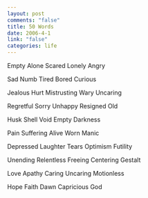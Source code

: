 ```yaml
--- 
layout: post
comments: "false"
title: 50 Words
date: 2006-4-1
link: "false"
categories: life
---
```

Empty
Alone
Scared
Lonely
Angry

Sad
Numb
Tired
Bored
Curious

Jealous
Hurt
Mistrusting
Wary
Uncaring

Regretful
Sorry
Unhappy
Resigned
Old

Husk
Shell
Void
Empty
Darkness

Pain
Suffering
Alive
Worn
Manic

Depressed
Laughter
Tears
Optimism
Futility

Unending
Relentless
Freeing
Centering
Gestalt

Love
Apathy
Caring
Uncaring
Motionless

Hope
Faith
Dawn
Capricious
God
